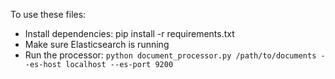 To use these files:

- Install dependencies: pip install -r requirements.txt
- Make sure Elasticsearch is running
- Run the processor: `python document_processor.py /path/to/documents --es-host localhost --es-port 9200`
